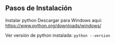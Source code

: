 ## Pasos de Instalación

Instalar python 
Descargar para Windows aqui: https://www.python.org/downloads/windows/

Ver versión de python instalada:
``
python --version
``